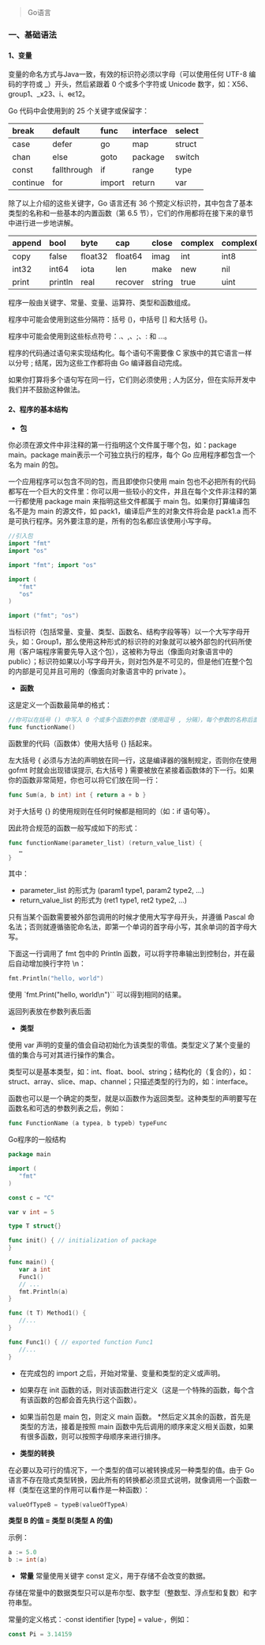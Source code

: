 > Go语言

### 一、基础语法

#### 1、变量
  变量的命名方式与Java一致，有效的标识符必须以字母（可以使用任何 UTF-8 编码的字符或 \_）开头，然后紧跟着 0 个或多个字符或 Unicode 数字，如：X56、group1、\_x23、i、өԑ12。

   Go 代码中会使用到的 25 个关键字或保留字：

  | break| default |func 	|interface |	select|
  | :--- | :------ |:--- | :------ |:--- |
  |case 	|defer 	|go 	|map 	|struct|
  |chan 	|else 	|goto 	|package 	|switch|
  |const 	|fallthrough 	|if 	|range 	|type|
  |continue 	|for 	|import 	|return 	|var|

除了以上介绍的这些关键字，Go 语言还有 36 个预定义标识符，其中包含了基本类型的名称和一些基本的内置函数（第 6.5 节），它们的作用都将在接下来的章节中进行进一步地讲解。

|append 	|bool 	|byte 	|cap 	|close 	|complex 	|complex64 	|complex128 	|uint16|
| :--- | :------ |:--- | :------ |:--- |:------ |:--- | :------ |:--- |
|copy 	|false 	|float32 	|float64 	|imag 	|int 	|int8 	|int16 	|uint32
|int32 	|int64 	|iota 	|len 	|make 	|new 	|nil 	|panic 	uint64
|print 	|println 	|real 	|recover 	|string 	|true 	|uint 	|uint8 	|uintptr

程序一般由关键字、常量、变量、运算符、类型和函数组成。

程序中可能会使用到这些分隔符：括号 ()，中括号 [] 和大括号 {}。

程序中可能会使用到这些标点符号：.、,、;、: 和 …。

程序的代码通过语句来实现结构化。每个语句不需要像 C 家族中的其它语言一样以分号 ; 结尾，因为这些工作都将由 Go 编译器自动完成。

如果你打算将多个语句写在同一行，它们则必须使用 ; 人为区分，但在实际开发中我们并不鼓励这种做法。

#### 2、程序的基本结构

* **包**

你必须在源文件中非注释的第一行指明这个文件属于哪个包，如：package main。package main表示一个可独立执行的程序，每个 Go 应用程序都包含一个名为 main 的包。

一个应用程序可以包含不同的包，而且即使你只使用 main 包也不必把所有的代码都写在一个巨大的文件里：你可以用一些较小的文件，并且在每个文件非注释的第一行都使用 package main 来指明这些文件都属于 main 包。如果你打算编译包名不是为 main 的源文件，如 pack1，编译后产生的对象文件将会是 pack1.a 而不是可执行程序。另外要注意的是，所有的包名都应该使用小写字母。

``` go
//引入包
import "fmt"
import "os"

import "fmt"; import "os"

import (
   "fmt"
   "os"
)

import ("fmt"; "os")
```

当标识符（包括常量、变量、类型、函数名、结构字段等等）以一个大写字母开头，如：Group1，那么使用这种形式的标识符的对象就可以被外部包的代码所使用（客户端程序需要先导入这个包），这被称为导出（像面向对象语言中的 public）；标识符如果以小写字母开头，则对包外是不可见的，但是他们在整个包的内部是可见并且可用的（像面向对象语言中的 private ）。

* **函数**

这是定义一个函数最简单的格式：

``` go
//你可以在括号 () 中写入 0 个或多个函数的参数（使用逗号 , 分隔），每个参数的名称后面必须紧跟着该参数的类型。
func functionName()
```

函数里的代码（函数体）使用大括号 {} 括起来。

左大括号 { 必须与方法的声明放在同一行，这是编译器的强制规定，否则你在使用 gofmt 时就会出现错误提示,  右大括号 } 需要被放在紧接着函数体的下一行。如果你的函数非常简短，你也可以将它们放在同一行：
``` go
func Sum(a, b int) int { return a + b }
```
对于大括号 {} 的使用规则在任何时候都是相同的（如：if 语句等）。

因此符合规范的函数一般写成如下的形式：
``` go
func functionName(parameter_list) (return_value_list) {
   …
}
```
其中：

* parameter_list 的形式为 (param1 type1, param2 type2, …)
* return_value_list 的形式为 (ret1 type1, ret2 type2, …)

只有当某个函数需要被外部包调用的时候才使用大写字母开头，并遵循 Pascal 命名法；否则就遵循骆驼命名法，即第一个单词的首字母小写，其余单词的首字母大写。

下面这一行调用了 fmt 包中的 Println 函数，可以将字符串输出到控制台，并在最后自动增加换行字符 \n：

``` go
fmt.Println("hello, world")
```
使用 `fmt.Print("hello, world\n")`` 可以得到相同的结果。

返回列表放在参数列表后面

* **类型**

使用 var 声明的变量的值会自动初始化为该类型的零值。类型定义了某个变量的值的集合与可对其进行操作的集合。

类型可以是基本类型，如：int、float、bool、string；结构化的（复合的），如：struct、array、slice、map、channel；只描述类型的行为的，如：interface。

函数也可以是一个确定的类型，就是以函数作为返回类型。这种类型的声明要写在函数名和可选的参数列表之后，例如：
``` go
func FunctionName (a typea, b typeb) typeFunc
```

Go程序的一般结构

``` go
package main

import (
   "fmt"
)

const c = "C"

var v int = 5

type T struct{}

func init() { // initialization of package
}

func main() {
   var a int
   Func1()
   // ...
   fmt.Println(a)
}

func (t T) Method1() {
   //...
}

func Func1() { // exported function Func1
   //...
}
```

* 在完成包的 import 之后，开始对常量、变量和类型的定义或声明。
* 如果存在 init 函数的话，则对该函数进行定义（这是一个特殊的函数，每个含有该函数的包都会首先执行这个函数）。
* 如果当前包是 main 包，则定义 main 函数。
*然后定义其余的函数，首先是类型的方法，接着是按照 main 函数中先后调用的顺序来定义相关函数，如果有很多函数，则可以按照字母顺序来进行排序。

* **类型的转换**

在必要以及可行的情况下，一个类型的值可以被转换成另一种类型的值。由于 Go 语言不存在隐式类型转换，因此所有的转换都必须显式说明，就像调用一个函数一样（类型在这里的作用可以看作是一种函数）：

``` go
valueOfTypeB = typeB(valueOfTypeA)
```

**类型 B 的值 = 类型 B(类型 A 的值)**

示例：
``` go
a := 5.0
b := int(a)
```

* **常量**
常量使用关键字 const 定义，用于存储不会改变的数据。

存储在常量中的数据类型只可以是布尔型、数字型（整数型、浮点型和复数）和字符串型。

常量的定义格式：·const identifier [type] = value·，例如：
``` go
const Pi = 3.14159
```
